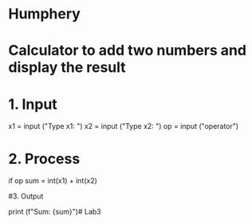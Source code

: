 # Humphery
# Calculator to add two numbers and display the result

# 1. Input
x1 = input ("Type x1: ")
x2 = input ("Type x2: ")
op = input ("operator")

# 2. Process
if op 
sum = int(x1) + int(x2)

#3. Output


print (f"Sum: {sum}")# Lab3
